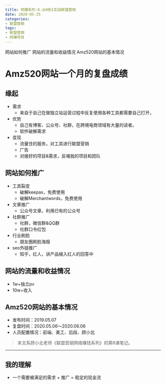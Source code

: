 ```yaml
---
title: 网赚系列-8.从0到1实战联盟营销
date: 2020-05-25
categories:
- 联盟营销
tags:
- 联盟营销
- 网赚项目
---
```

网站如何推广
网站的流量和收益情况
Amz520网站的基本情况
<!-- more -->

# Amz520网站一个月的复盘成绩
## 缘起
- 需求
    - 来自于自己在做独立站运营过程中反复使用各种工具都需要自己打开，
- 优势
    - 自己有博客、公众号、社群，在跨境电商领域有大量的读者。
    - 软件破解需求
- 变现
    - 流量住的服务，对工具进行联盟营销
    - 广告
    - 对接好的项目&需求，反哺我的项目和团队

## 网站如何推广
- 工具裂变
    - 破解keepas，免费使用
    - 破解Merchantwords，免费使用
- 文章推广
    - 公众号文章，利用已有的公众号
- 社群推广
    - 社群，微信群&QQ群
    - 社群口令红包
- 行业刷脸
    - 朋友圈刷脸海报
- seo外链推广
    - 知乎，红人，讲产品植入红人的回答中

## 网站的流量和收益情况
- 1w+独立pv
- 10w+收入


## Amz520网站的基本情况
- 发布时间：2019.05.07
- 复盘时间：2020.05.06～2020.06.06
- 人员配置情况：前端、美工、后段、顾小北


> 本文系顾小北老师《联盟营销网络赚钱系列》的第8课笔记。

---
## 我的理解
- 一个需要被满足的需求 + 推广 = 稳定的现金流
